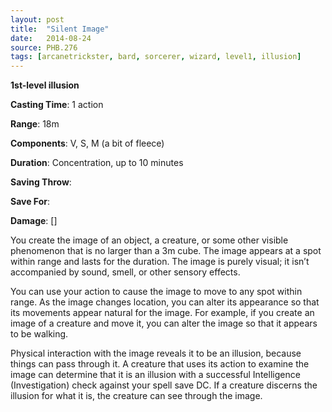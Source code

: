 ```yaml
---
layout: post
title:  "Silent Image"
date:   2014-08-24
source: PHB.276
tags: [arcanetrickster, bard, sorcerer, wizard, level1, illusion]
---
```


**1st-level illusion**

**Casting Time**: 1 action

**Range**: 18m

**Components**: V, S, M (a bit of fleece)

**Duration**: Concentration, up to 10 minutes

**Saving Throw**:

**Save For**:

**Damage**: []

You create the image of an object, a creature, or some other visible phenomenon that is no larger than a 3m cube. The image appears at a spot within range and lasts for the duration. The image is purely visual; it isn’t accompanied by sound, smell, or other sensory effects.

You can use your action to cause the image to move to any spot within range. As the image changes location, you can alter its appearance so that its movements appear natural for the image. For example, if you create an image of a creature and move it, you can alter the image so that it appears to be walking.

Physical interaction with the image reveals it to be an illusion, because things can pass through it. A creature that uses its action to examine the image can determine that it is an illusion with a successful Intelligence (Investigation) check against your spell save DC. If a creature discerns the illusion for what it is, the creature can see through the image.
